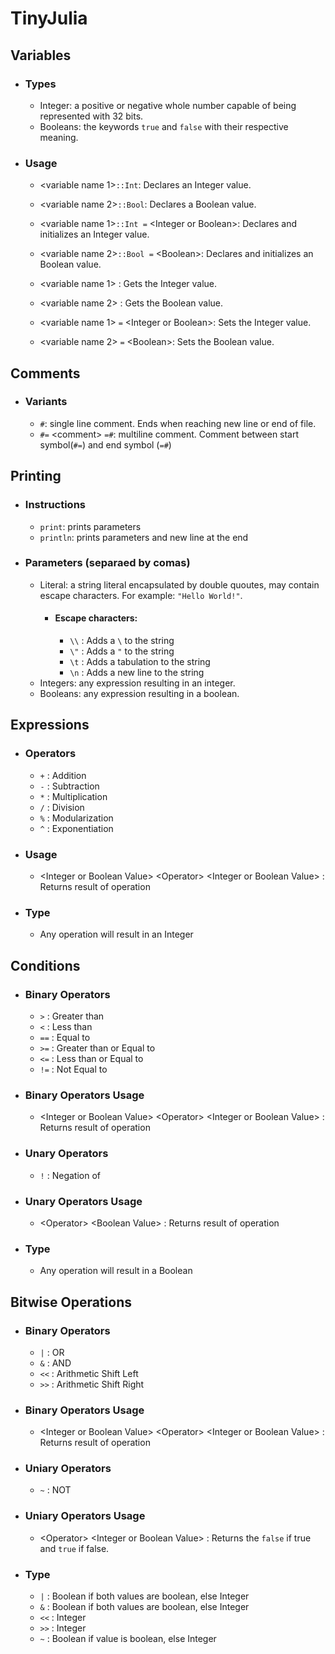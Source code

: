 # TinyJulia

## Variables
- ### Types
    - Integer: a positive or negative whole number capable of being represented with 32 bits.
    - Booleans: the keywords `true` and `false` with their respective meaning.
- ### Usage
    - <variable name 1\>`::Int`: Declares an Integer value.
    - <variable name 2\>`::Bool`: Declares a Boolean value.

    - <variable name 1\>`::Int =` <Integer or Boolean\>: Declares and initializes an Integer value.
    - <variable name 2\>`::Bool =` <Boolean\>: Declares and initializes an Boolean value.

    - <variable name 1\> : Gets the Integer value.
    - <variable name 2\> : Gets the Boolean value.
    
    - <variable name 1\> `=` <Integer or Boolean\>: Sets the Integer value.
    - <variable name 2\> `=` <Boolean\>: Sets the Boolean value.

## Comments
- ### Variants
    - `#`: single line comment. Ends when reaching new line or end of file.
    - `#=` <comment\> `=#`: multiline comment. Comment between start symbol(`#=`) and end symbol (`=#`)

## Printing
- ### Instructions
    - `print`: prints parameters
    - `println`: prints parameters and new line at the end
- ### Parameters (separaed by comas)
    - Literal: a string literal encapsulated by double quoutes, may contain escape characters. For example:  `"Hello World!"`.
        - #### Escape characters:
            - `\\` : Adds a `\` to the string
            - `\"` : Adds a `"` to the string
            - `\t` : Adds a tabulation to the string
            - `\n` : Adds a new line to the string
    - Integers: any expression resulting in an integer.
    - Booleans: any expression resulting in a boolean.

## Expressions
- ### Operators
    - `+` : Addition
    - `-` : Subtraction
    - `*` : Multiplication
    - `/` : Division
    - `%` : Modularization
    - `^` : Exponentiation
 - ### Usage
    - <Integer or Boolean Value\> <Operator\> <Integer or Boolean Value\> : Returns result of operation
 - ### Type
    - Any operation will result in an Integer

## Conditions
- ### Binary Operators
    - `>` : Greater than
    - `<` : Less than
    - `==` : Equal to
    - `>=` : Greater than or Equal to
    - `<=` : Less than or Equal to
    - `!=` : Not Equal to
 - ### Binary Operators Usage
    - <Integer or Boolean Value\> <Operator\> <Integer or Boolean Value\> : Returns result of operation
- ### Unary Operators
    - `!` : Negation of
 - ### Unary Operators Usage
    - <Operator\> <Boolean Value\> : Returns result of operation
 - ### Type
    - Any operation will result in a Boolean

## Bitwise Operations
- ### Binary Operators
    - `|` : OR
    - `&` : AND
    - `<<` : Arithmetic Shift Left 
    - `>>` : Arithmetic Shift Right
 - ### Binary Operators Usage
    - <Integer or Boolean Value\> <Operator\> <Integer or Boolean Value\> : Returns result of operation
 - ### Uniary Operators
    - `~` : NOT
 - ### Uniary Operators Usage
    - <Operator\> <Integer or Boolean Value\> : Returns the `false` if true and `true` if false.
 - ### Type
    - `|` : Boolean if both values are boolean, else Integer
    - `&` : Boolean if both values are boolean, else Integer
    - `<<` : Integer
    - `>>` : Integer
    - `~` : Boolean if value is boolean, else Integer

